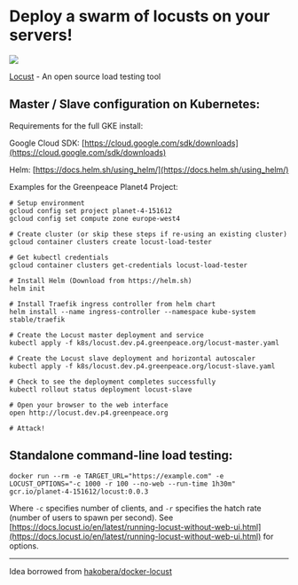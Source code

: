 # Deploy a swarm of locusts on your servers!

![](https://media.giphy.com/media/dcubXtnbck0RG/giphy.gif)

[Locust](https://locust.io) - An open source load testing tool

## Master / Slave configuration on Kubernetes:

Requirements for the full GKE install:

Google Cloud SDK: [https://cloud.google.com/sdk/downloads](https://cloud.google.com/sdk/downloads)

Helm: [https://docs.helm.sh/using_helm/](https://docs.helm.sh/using_helm/)

Examples for the Greenpeace Planet4 Project:

```
# Setup environment
gcloud config set project planet-4-151612
gcloud config set compute zone europe-west4

# Create cluster (or skip these steps if re-using an existing cluster)
gcloud container clusters create locust-load-tester

# Get kubectl credentials
gcloud container clusters get-credentials locust-load-tester

# Install Helm (Download from https://helm.sh)
helm init

# Install Traefik ingress controller from helm chart
helm install --name ingress-controller --namespace kube-system stable/traefik

# Create the Locust master deployment and service
kubectl apply -f k8s/locust.dev.p4.greenpeace.org/locust-master.yaml

# Create the Locust slave deployment and horizontal autoscaler
kubectl apply -f k8s/locust.dev.p4.greenpeace.org/locust-slave.yaml

# Check to see the deployment completes successfully
kubectl rollout status deployment locust-slave

# Open your browser to the web interface
open http://locust.dev.p4.greenpeace.org

# Attack!
```

## Standalone command-line load testing:

```
docker run --rm -e TARGET_URL="https://example.com" -e LOCUST_OPTIONS="-c 1000 -r 100 --no-web --run-time 1h30m" gcr.io/planet-4-151612/locust:0.0.3
```

Where `-c` specifies number of clients, and `-r` specifies the hatch rate (number of users to spawn per second). See [https://docs.locust.io/en/latest/running-locust-without-web-ui.html](https://docs.locust.io/en/latest/running-locust-without-web-ui.html) for options.

---

Idea borrowed from [hakobera/docker-locust](https://github.com/hakobera/docker-locust)
